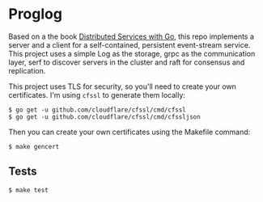 # Proglog

Based on a the book [Distributed Services with Go](https://pragprog.com/titles/tjgo/distributed-services-with-go/), this repo implements a server and a client for a self-contained, persistent event-stream service. This project uses a simple Log as the storage, grpc as the communication layer, serf to discover servers in the cluster and raft for consensus and replication.

This project uses TLS for security, so you'll need to create your own certificates. I'm using `cfssl` to generate them locally:

```
$ go get -u github.com/cloudflare/cfssl/cmd/cfssl
$ go get -u github.com/cloudflare/cfssl/cmd/cfssljson
```

Then you can create your own certificates using the Makefile command:
```
$ make gencert
```

## Tests

```
$ make test
```